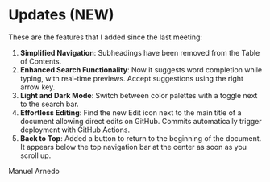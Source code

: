 # Updates (NEW)

These are the features that I added since the last meeting:

1. **Simplified Navigation**: Subheadings have been removed from the Table of Contents.
2. **Enhanced Search Functionality**: Now it suggests word completion while typing, with real-time previews. Accept suggestions using the right arrow key.
3. **Light and Dark Mode**: Switch between color palettes with a toggle next to the search bar.
4. **Effortless Editing**: Find the new Edit icon next to the main title of a document allowing direct edits on GitHub. Commits automatically trigger deployment with GitHub Actions.
5. **Back to Top**: Added a button to return to the beginning of the document. It appears below the top navigation bar at the center as soon as you scroll up.

Manuel Arnedo
